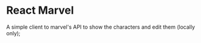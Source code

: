 # React Marvel
A simple client to marvel's API to show the characters and edit them (locally only);
